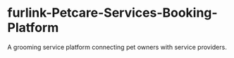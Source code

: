 # furlink-Petcare-Services-Booking-Platform
A grooming service platform connecting pet owners with service providers.

